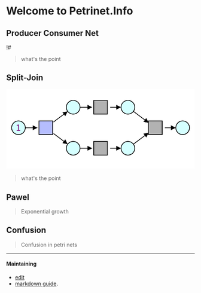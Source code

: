 # Welcome to Petrinet.Info

## Producer Consumer Net

!#[](nets/producer-consumer.png)

> what's the point

## Split-Join

![](nets/split-join.png)

> what's the point

## Pawel

> Exponential growth

## Confusion

> Confusion in petri nets


----

#### Maintaining

- [edit](https://github.com/PetriNets/petrinets.github.io/edit/master/index.md)
- [markdown guide](https://guides.github.com/features/mastering-markdown/).
